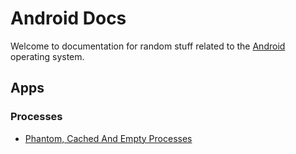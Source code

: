 # Android Docs

Welcome to documentation for random stuff related to the [Android](https://www.android.com/) operating system.
##


## Apps


### Processes

- [Phantom, Cached And Empty Processes](apps/processes/phantom-cached-and-empty-processes.md)
##
